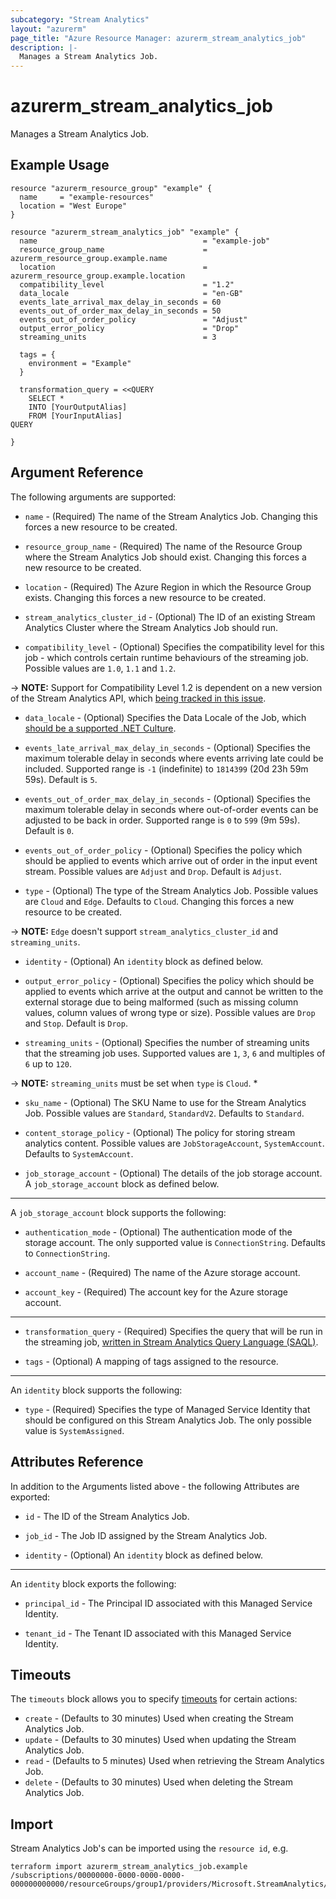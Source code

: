 ```yaml
---
subcategory: "Stream Analytics"
layout: "azurerm"
page_title: "Azure Resource Manager: azurerm_stream_analytics_job"
description: |-
  Manages a Stream Analytics Job.
---
```


# azurerm_stream_analytics_job

Manages a Stream Analytics Job.

## Example Usage

```hcl
resource "azurerm_resource_group" "example" {
  name     = "example-resources"
  location = "West Europe"
}

resource "azurerm_stream_analytics_job" "example" {
  name                                     = "example-job"
  resource_group_name                      = azurerm_resource_group.example.name
  location                                 = azurerm_resource_group.example.location
  compatibility_level                      = "1.2"
  data_locale                              = "en-GB"
  events_late_arrival_max_delay_in_seconds = 60
  events_out_of_order_max_delay_in_seconds = 50
  events_out_of_order_policy               = "Adjust"
  output_error_policy                      = "Drop"
  streaming_units                          = 3

  tags = {
    environment = "Example"
  }

  transformation_query = <<QUERY
    SELECT *
    INTO [YourOutputAlias]
    FROM [YourInputAlias]
QUERY

}
```

## Argument Reference

The following arguments are supported:

* `name` - (Required) The name of the Stream Analytics Job. Changing this forces a new resource to be created.

* `resource_group_name` - (Required) The name of the Resource Group where the Stream Analytics Job should exist. Changing this forces a new resource to be created.

* `location` - (Required) The Azure Region in which the Resource Group exists. Changing this forces a new resource to be created.

* `stream_analytics_cluster_id` - (Optional) The ID of an existing Stream Analytics Cluster where the Stream Analytics Job should run.

* `compatibility_level` - (Optional) Specifies the compatibility level for this job - which controls certain runtime behaviours of the streaming job. Possible values are `1.0`, `1.1` and `1.2`.

-> **NOTE:** Support for Compatibility Level 1.2 is dependent on a new version of the Stream Analytics API, which [being tracked in this issue](https://github.com/Azure/azure-rest-api-specs/issues/5604).

* `data_locale` - (Optional) Specifies the Data Locale of the Job, which [should be a supported .NET Culture](https://msdn.microsoft.com/en-us/library/system.globalization.culturetypes(v=vs.110).aspx).

* `events_late_arrival_max_delay_in_seconds` - (Optional) Specifies the maximum tolerable delay in seconds where events arriving late could be included. Supported range is `-1` (indefinite) to `1814399` (20d 23h 59m 59s). Default is `5`.

* `events_out_of_order_max_delay_in_seconds` - (Optional) Specifies the maximum tolerable delay in seconds where out-of-order events can be adjusted to be back in order. Supported range is `0` to `599` (9m 59s). Default is `0`.

* `events_out_of_order_policy` - (Optional) Specifies the policy which should be applied to events which arrive out of order in the input event stream. Possible values are `Adjust` and `Drop`. Default is `Adjust`.

* `type` - (Optional) The type of the Stream Analytics Job. Possible values are `Cloud` and `Edge`. Defaults to `Cloud`. Changing this forces a new resource to be created.

-> **NOTE:** `Edge` doesn't support `stream_analytics_cluster_id` and `streaming_units`.

* `identity` - (Optional) An `identity` block as defined below.

* `output_error_policy` - (Optional) Specifies the policy which should be applied to events which arrive at the output and cannot be written to the external storage due to being malformed (such as missing column values, column values of wrong type or size). Possible values are `Drop` and `Stop`. Default is `Drop`.

* `streaming_units` - (Optional) Specifies the number of streaming units that the streaming job uses. Supported values are `1`, `3`, `6` and multiples of `6` up to `120`.

-> **NOTE:** `streaming_units` must be set when `type` is `Cloud`.
* 
* `sku_name` - (Optional) The SKU Name to use for the Stream Analytics Job. Possible values are `Standard`, `StandardV2`. Defaults to `Standard`.

* `content_storage_policy` - (Optional) The policy for storing stream analytics content. Possible values are `JobStorageAccount`, `SystemAccount`. Defaults to `SystemAccount`.

* `job_storage_account` - (Optional) The details of the job storage account. A `job_storage_account` block as defined below. 

---

A `job_storage_account` block supports the following:

* `authentication_mode` - (Optional) The authentication mode of the storage account. The only supported value is `ConnectionString`. Defaults to `ConnectionString`.

* `account_name` - (Required) The name of the Azure storage account.

* `account_key` - (Required) The account key for the Azure storage account.

---

* `transformation_query` - (Required) Specifies the query that will be run in the streaming job, [written in Stream Analytics Query Language (SAQL)](https://msdn.microsoft.com/library/azure/dn834998).

* `tags` - (Optional) A mapping of tags assigned to the resource.

---

An `identity` block supports the following:

* `type` - (Required) Specifies the type of Managed Service Identity that should be configured on this Stream Analytics Job. The only possible value is `SystemAssigned`.

## Attributes Reference

In addition to the Arguments listed above - the following Attributes are exported:

* `id` - The ID of the Stream Analytics Job.

* `job_id` - The Job ID assigned by the Stream Analytics Job.
  
* `identity` - (Optional) An `identity` block as defined below.

---

An `identity` block exports the following:

* `principal_id` - The Principal ID associated with this Managed Service Identity.

* `tenant_id` - The Tenant ID associated with this Managed Service Identity.

## Timeouts

The `timeouts` block allows you to specify [timeouts](https://www.terraform.io/language/resources/syntax#operation-timeouts) for certain actions:

* `create` - (Defaults to 30 minutes) Used when creating the Stream Analytics Job.
* `update` - (Defaults to 30 minutes) Used when updating the Stream Analytics Job.
* `read` - (Defaults to 5 minutes) Used when retrieving the Stream Analytics Job.
* `delete` - (Defaults to 30 minutes) Used when deleting the Stream Analytics Job.

## Import

Stream Analytics Job's can be imported using the `resource id`, e.g.

```shell
terraform import azurerm_stream_analytics_job.example /subscriptions/00000000-0000-0000-0000-000000000000/resourceGroups/group1/providers/Microsoft.StreamAnalytics/streamingJobs/job1
```
